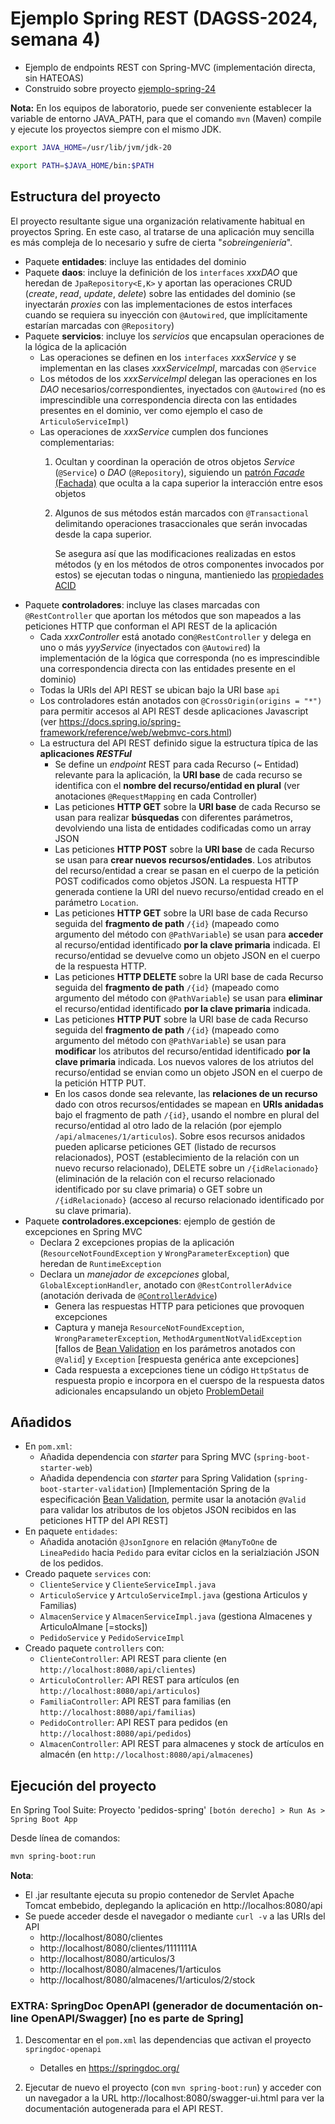 # Ejemplo Spring REST  (DAGSS-2024, semana 4)

* Ejemplo de endpoints REST con Spring-MVC (implementación directa, sin HATEOAS)
*  Construido sobre proyecto [ejemplo-spring-24](https://github.com/esei-si-dagss/ejemplo-spring-24)

**Nota:** En los equipos de laboratorio, puede ser conveniente establecer la variable de entorno JAVA_PATH, para que el comando `mvn` (Maven) compile y ejecute los proyectos siempre con el mismo JDK. 

```sh 
export JAVA_HOME=/usr/lib/jvm/jdk-20 

export PATH=$JAVA_HOME/bin:$PATH 
```

## Estructura del proyecto
El proyecto resultante sigue una organización relativamente habitual en proyectos Spring. 
En este caso, al tratarse de una aplicación muy sencilla es más compleja de lo necesario y sufre de cierta "_sobreingeniería_".

* Paquete **entidades**: incluye las entidades del dominio
* Paquete **daos**: incluye la definición de los `interfaces` _xxxDAO_ que heredan de `JpaRepository<E,K>` y aportan las operaciones CRUD (_create_, _read_, _update_, _delete_) sobre las entidades del dominio (se inyectarán _proxies_ con las implementaciones de estos interfaces cuando se requiera su inyección con `@Autowired`, que implícitamente estarían marcadas con `@Repository`)
* Paquete **servicios**: incluye los _servicios_ que encapsulan operaciones de la lógica de la aplicación
    - Las operaciones se definen en los `interfaces` _xxxService_ y se implementan en las clases _xxxServiceImpl_, marcadas con `@Service`
    - Los métodos de los _xxxServiceImpl_ delegan las operaciones en los _DAO_ necesarios/correspondientes, inyectados con `@Autowired` (no es imprescindible una correspondencia directa con las entidades presentes en el dominio, ver como ejemplo el caso de `ArticuloServiceImpl`)
    - Las operaciones de _xxxService_ cumplen dos funciones complementarias:
       1. Ocultan y coordinan la operación de otros objetos _Service_ (`@Service`) o _DAO_ (`@Repository`), siguiendo un [patrón _Facade_ (Fachada)](https://es.wikipedia.org/wiki/Facade_(patrón_de_diseño)) que oculta a la capa superior la interacción entre esos objetos
       
       2. Algunos de sus métodos están marcados con `@Transactional` delimitando operaciones trasaccionales que serán invocadas desde la capa superior. 
       
          Se asegura así que las modificaciones realizadas en estos métodos (y en los métodos de otros componentes invocados por estos) se ejecutan todas o ninguna, mantieniedo las [propiedades ACID](https://es.wikipedia.org/wiki/ACID) 
* Paquete **controladores**: incluye las clases marcadas con `@RestController` que aportan los métodos que son mapeados a las peticiones HTTP que conforman el API REST de la aplicación
    - Cada _xxxController_ está anotado con`@RestController` y delega en uno o más _yyyService_ (inyectados con `@Autowired`) la implementación de la lógica que corresponda (no es imprescindible una correspondencia directa con las entidades presente en el dominio)
    - Todas la URIs del API REST se ubican bajo la URI base `api`
    - Los controladores están anotados con `@CrossOrigin(origins = "*")` para permitir accesos al API REST desde aplicaciones Javascript (ver https://docs.spring.io/spring-framework/reference/web/webmvc-cors.html)
    - La estructura del API REST definido sigue la estructura típica de las **aplicaciones _RESTFul_**
      - Se define un _endpoint_ REST para cada Recurso (~ Entidad) relevante para la aplicación, la **URI base** de cada recurso se identifica con el **nombre del recurso/entidad en plural** (ver anotaciones `@RequestMapping` en cada Controller)
      - Las peticiones **HTTP GET** sobre la **URI base** de cada Recurso se usan para realizar **búsquedas** con diferentes parámetros, devolviendo una lista de entidades codificadas como un array JSON
      - Las peticiones **HTTP POST** sobre la **URI base** de cada Recurso se usan para **crear nuevos recursos/entidades**. Los atributos del recurso/entidad a crear se pasan en el cuerpo de la petición POST codificados como objetos JSON. La respuesta HTTP generada contiene la URI del nuevo recurso/entidad creado en el parámetro `Location`.
      - Las peticiones **HTTP GET** sobre la URI base de cada Recurso seguida del **fragmento de path** `/{id}`  (mapeado como argumento del método con `@PathVariable`) se usan para **acceder** al recurso/entidad identificado **por la clave primaria** indicada. El recurso/entidad se devuelve como un objeto JSON en el cuerpo de la respuesta HTTP.
      - Las peticiones **HTTP DELETE** sobre la URI base de cada Recurso seguida del **fragmento de path** `/{id}`  (mapeado como argumento del método con `@PathVariable`) se usan para **eliminar** el recurso/entidad identificado **por la clave primaria** indicada.
      - Las peticiones **HTTP PUT** sobre la URI base de cada Recurso seguida del **fragmento de path** `/{id}`  (mapeado como argumento del método con `@PathVariable`) se usan para **modificar** los atributos del recurso/entidad identificado **por la clave primaria** indicada. Los nuevos valores de los atriutos del recurso/entidad se envian como un objeto JSON en el cuerpo de la petición HTTP PUT.
      - En los casos donde sea relevante, las **relaciones de un recurso** dado con otros recursos/entidades se mapean en **URIs anidadas** bajo el fragmento de path `/{id}`, usando el nombre en plural del recurso/entidad  al otro lado de la relación (por ejemplo `/api/almacenes/1/articulos`). Sobre esos recursos anidados pueden aplicarse peticiones GET (listado de recursos relacionados), POST (establecimiento de la relación con un nuevo recurso relacionado), DELETE sobre un `/{idRelacionado}` (eliminación de la relación con el recurso relacionado identificado por su clave primaria) o GET sobre un `/{idRelacionado}` (acceso al recurso relacionado identificado por su clave primaria).
* Paquete **controladores.excepciones**: ejemplo de gestión de excepciones en Spring MVC
   - Declara 2 excepciones propias de la aplicación (`ResourceNotFoundException` y `WrongParameterException`) que heredan de `RuntimeException`
   - Declara un _manejador de excepciones_ global, `GlobalExceptionHandler`, anotado con `@RestControllerAdvice` (anotación derivada de [`@ControllerAdvice`](https://www.baeldung.com/exception-handling-for-rest-with-spring#controlleradvice))
      - Genera las respuestas HTTP para peticiones que provoquen excepciones 
      - Captura y maneja `ResourceNotFoundException`, `WrongParameterException`,  `MethodArgumentNotValidException` [fallos de [Bean Validation](https://www.baeldung.com/spring-boot-bean-validation) en los parámetros anotados con `@Valid`] y `Exception` [respuesta genérica ante excepciones]
      - Cada respuesta a excepciones tiene un código `HttpStatus` de respuesta propio e incorpora en el cuerspo de la respuesta  datos adicionales encapsulando un objeto [ProblemDetail](https://docs.spring.io/spring-framework/reference/web/webmvc/mvc-ann-rest-exceptions.html)

## Añadidos
* En `pom.xml`:
    * Añadida dependencia con _starter_ para Spring MVC (`spring-boot-starter-web`) 
    * Añadida dependencia con _starter_ para Spring Validation (`spring-boot-starter-validation`) [Implementación Spring de la especificación [Bean Validation](https://www.baeldung.com/spring-boot-bean-validation), permite usar la anotación `@Valid` para validar los atributos de los objetos JSON recibidos en las peticiones HTTP del API REST] 
* En paquete `entidades`: 
	* Añadida anotación `@JsonIgnore` en relación `@ManyToOne` de `LineaPedido` hacia `Pedido` para evitar ciclos en la serialziación JSON de los pedidos.
* Creado paquete `services` con:
	* `ClienteService` y `ClienteServiceImpl.java` 	
	* `ArticuloService` y `ArtculoServiceImpl.java` (gestiona Articulos y Familias)	
	* `AlmacenService` y `AlmacenServiceImpl.java`  (gestiona Almacenes y ArticuloAlmane [=stocks])
	* `PedidoService` y `PedidoServiceImpl`	
* Creado paquete `controllers` con:
   * `ClienteController`: API REST para cliente (en `http://localhost:8080/api/clientes`)
   * `ArticuloController`: API REST para artículos (en `http://localhost:8080/api/articulos`)
   * `FamiliaController`: API REST para familias (en `http://localhost:8080/api/familias`)
   * `PedidoController`: API REST para pedidos (en `http://localhost:8080/api/pedidos`)
   * `AlmacenController`: API REST para almacenes y stock de artículos en almacén (en `http://localhost:8080/api/almacenes`) 
   

## Ejecución del proyecto

En Spring Tool Suite: Proyecto 'pedidos-spring' `[botón derecho] > Run As > Spring Boot App`

Desde línea de comandos:
```sh
mvn spring-boot:run
```

**Nota**: 

* El .jar resultante ejecuta su propio contenedor de Servlet Apache Tomcat embebido, deplegando la aplicación en http://localhos:8080/api
* Se puede acceder desde el navegador o mediante  `curl -v` a las URIs del API
   - http://localhost/8080/clientes
   - http://localhost/8080/clientes/1111111A 
   - http://localhost/8080/articulos/3
   - http://localhost/8080/almacenes/1/articulos
   - http://localhost/8080/almacenes/1/articulos/2/stock


### EXTRA: SpringDoc OpenAPI (generador de documentación on-line OpenAPI/Swagger) [no es parte de Spring]

1. Descomentar en el `pom.xml` las  dependencias que activan el proyecto `springdoc-openapi`
   - Detalles en https://springdoc.org/

2. Ejecutar de nuevo el proyecto (con `mvn spring-boot:run`) y acceder con un navegador a la URL http://localhost:8080/swagger-ui.html para ver la documentación autogenerada para el API REST.


